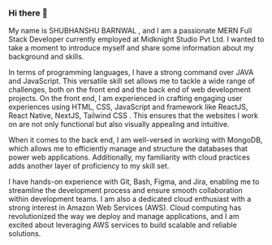 ### Hi there 👋

My name is SHUBHANSHU BARNWAL , and I am a passionate MERN Full Stack Developer currently employed at Midknight Studio Pvt Ltd. I wanted to take a moment to introduce myself and share some information about my background and skills.

In terms of programming languages, I have a strong command over JAVA and JavaScript. This versatile skill set allows me to tackle a wide range of challenges, both on the front end and the back end of web development projects. On the front end, I am experienced in crafting engaging user experiences using HTML, CSS, JavaScript and framework like ReactJS, React Native, NextJS, Tailwind CSS . This ensures that the websites I work on are not only functional but also visually appealing and intuitive.

When it comes to the back end, I am well-versed in working with MongoDB, which allows me to efficiently manage and structure the databases that power web applications. Additionally, my familiarity with cloud practices adds another layer of proficiency to my skill set.

I have hands-on experience with Git, Bash, Figma, and Jira, enabling me to streamline the development process and ensure smooth collaboration within development teams. I am also a dedicated cloud enthusiast with a strong interest in Amazon Web Services (AWS). Cloud computing has revolutionized the way we deploy and manage applications, and I am excited about leveraging AWS services to build scalable and reliable solutions.

